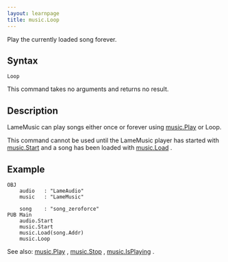 ```yaml
---
layout: learnpage
title: music.Loop
--- 
```


Play the currently loaded song forever.

## Syntax

    Loop

This command takes no arguments and returns no result.

## Description

LameMusic can play songs either once or forever using
[music.Play](music.Play.html) or Loop.

This command cannot be used until the LameMusic player has started with
[music.Start](music.Start.html) and a song has been loaded with
[music.Load](music.Load.html) .

## Example

    OBJ
        audio   : "LameAudio"
        music   : "LameMusic"
        
        song    : "song_zeroforce"
    PUB Main
        audio.Start
        music.Start
        music.Load(song.Addr)
        music.Loop

See also: [music.Play](music.Play.html) , [music.Stop](music.Stop.html)
, [music.IsPlaying](music.IsPlaying.html) .


